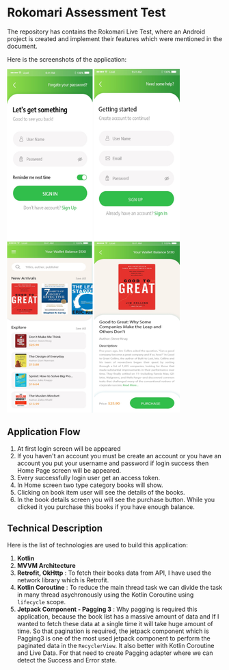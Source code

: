 # Rokomari Assessment Test #
The repository has contains the Rokomari Live Test, where an Android project is created and implement their features which were mentioned in the document.

Here is the screenshots of the application:

<img src="https://github.com/samadtalukder/Rokomari-Assessment-Test/blob/master/requirement/01.login_screen.jpg" alt="" data-canonical-src="https://github.com/samadtalukder/Rokomari-Assessment-Test/blob/master/requirement/01.login_screen.jpg" width="200" height="400" />  <img src="https://github.com/samadtalukder/Rokomari-Assessment-Test/blob/master/requirement/02.sign_up_screen.jpg" alt="" data-canonical-src="https://github.com/samadtalukder/Rokomari-Assessment-Test/blob/master/requirement/02.sign_up_screen.jpg" width="200" height="400" />  <img src="https://github.com/samadtalukder/Rokomari-Assessment-Test/blob/master/requirement/03.book_home_screen.jpg" alt="" data-canonical-src="https://github.com/samadtalukder/Rokomari-Assessment-Test/blob/master/requirement/03.book_home_screen.jpg" width="200" height="400" />  <img src="https://github.com/samadtalukder/Rokomari-Assessment-Test/blob/master/requirement/04.book_details_screen.jpg" alt="" data-canonical-src="https://github.com/samadtalukder/Rokomari-Assessment-Test/blob/master/requirement/04.book_details_screen.jpg" width="200" height="400" />  

## Application Flow

1. At first login screen will be appeared
2. If you haven't an account you must be create an account or you have an account you put your username and password if login success then Home Page screen will be appeared.
3. Every successfully login user get an access token. 
4. In Home screen two type category books will show.
5. Clicking on book item user will see the details of the books.
5. In the book details screen you will see the purchase button. While you clicked it you purchase this books if you have enough balance.
  


## Technical Description

Here is the list of technologies are used to build this application:

1. <b>Kotlin</b>
2. <b>MVVM Architecture</b>
3. <b> Retrofit, OkHttp</b> : To fetch their books data from API, I have used the network library which is Retrofit.
4. <b>Kotlin Coroutine</b> : To reduce the main thread task we can divide the task in many thread asychronously using the Kotlin Coroutine using `lifecycle` scope. 
5. <b>Jetpack Component - Pagging 3</b> : Why pagging is required this application, because the book list has a massive amount of data and If I wanted to fetch these data at a single time it will take huge amount of time. So that pagination is required, the jetpack component which is Pagging3 is one of the most used jetpack component to perform the paginated data in the `RecyclerView`. It also better with Kotlin Coroutine and Live Data. For that need to create Pagging adapter where we can detect the Success and Error state.
